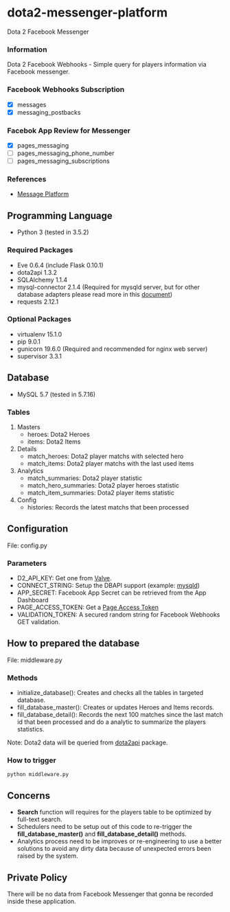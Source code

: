 # dota2-messenger-platform
Dota 2 Facebook Messenger

### Information

Dota 2 Facebook Webhooks - Simple query for players information via Facebook messenger.

### Facebook Webhooks Subscription

- [x] messages
- [x] messaging_postbacks

### Facebok App Review for Messenger

- [X] pages_messaging
- [ ] pages_messaging_phone_number
- [ ] pages_messaging_subscriptions

### References

- [Message Platform](https://developers.facebook.com/docs/messenger-platform)


## Programming Language

* Python 3 (tested in 3.5.2)

### Required Packages

* Eve 0.6.4 (include Flask 0.10.1)
* dota2api 1.3.2
* SQLAlchemy 1.1.4
* mysql-connector 2.1.4 (Required for mysqld server, but for other database adapters please read more in this [document](http://docs.sqlalchemy.org/en/latest/dialects/))
* requests 2.12.1

### Optional Packages

* virtualenv 15.1.0
* pip 9.0.1
* gunicorn 19.6.0 (Required and recommended for nginx web server)
* supervisor 3.3.1


## Database

* MySQL 5.7 (tested in 5.7.16)

### Tables

1. Masters
   * heroes: Dota2 Heroes
   * items: Dota2 Items
2. Details
   * match_heroes: Dota2 player matchs with selected hero
   * match_items: Dota2 player matchs with the last used items
3. Analytics
   * match_summaries: Dota2 player statistic
   * match_hero_summaries: Dota2 player heroes statistic
   * match_item_summaries: Dota2 player items statistic
4. Config
   * histories: Records the latest matchs that been processed


## Configuration

File: config.py

### Parameters

* D2_API_KEY: Get one from [Valve](http://dota2api.readthedocs.io/en/latest/tutorial.html).
* CONNECT_STRING: Setup the DBAPI support (example: [mysqld](http://docs.sqlalchemy.org/en/latest/dialects/mysql.html))
* APP_SECRET: Facebook App Secret can be retrieved from the App Dashboard
* PAGE_ACCESS_TOKEN: Get a [Page Access Token](https://developers.facebook.com/docs/messenger-platform/guides/setup#page_access_token)
* VALIDATION_TOKEN: A secured random string for Facebook Webhooks GET validation.  


## How to prepared the database

File: middleware.py

### Methods

* initialize_database(): Creates and checks all the tables in targeted database.
* fill_database_master(): Creates or updates Heroes and Items records.
* fill_database_detail(): Records the next 100 matches since the last match id that been processed and do a analytic to summarize the players statistics.

Note: Dota2 data will be queried from [dota2api](https://dota2api.readthedocs.io/en/latest/) package.

### How to trigger

    python middleware.py


## Concerns

* **Search** function will requires for the players table to be optimized by full-text search.
* Schedulers need to be setup out of this code to re-trigger the **fill_database_master()** and **fill_database_detail()** methods.
* Analytics process need to be improves or re-engineering to use a better solutions to avoid any dirty data because of unexpected errors been raised by the system.

## Private Policy

There will be no data from Facebook Messenger that gonna be recorded inside these application.
